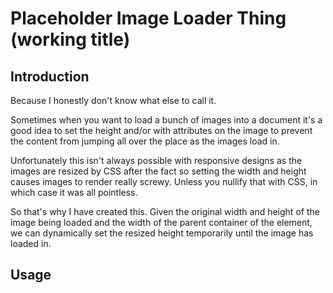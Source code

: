 # Placeholder Image Loader Thing (working title)

## Introduction

Because I honestly don't know what else to call it.

Sometimes when you want to load a bunch of images into a document it's a good idea to set the height and/or with attributes on the image to prevent the content from jumping all over the place as the images load in.

Unfortunately this isn't always possible with responsive designs as the images are resized by CSS after the fact so setting the width and height causes images to render really screwy. Unless you nullify that with CSS, in which case it was all pointless.

So that's why I have created this. Given the original width and height of the image being loaded and the width of the parent container of the element, we can dynamically set the resized height temporarily until the image has loaded in.

## Usage

   <img pil original-width="1024" original-height="768" ng-src="{{image}}" />
